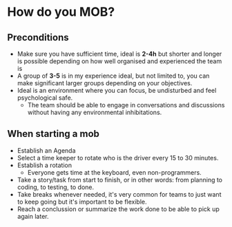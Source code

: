 # How do you MOB?

## Preconditions

- Make sure you have sufficient time, ideal is **2-4h** but shorter and longer is possible depending on how well organised and experienced the team is
- A group of **3-5** is in my experience ideal, but not limited to, you can make significant larger groups depending on your objectives.
- Ideal is an environment where you can focus, be undisturbed and feel psychological safe.
  - The team should be able to engage in conversations and discussions without having any environmental inhibitations.

## When starting a mob

- Establish an Agenda
- Select a time keeper to rotate who is the driver every 15 to 30 minutes.
- Establish a rotation
  - Everyone gets time at the keyboard, even non-programmers.
- Take a story/task from start to finish, or in other words: from planning to coding, to testing, to done.
- Take breaks whenever needed, it's very common for teams to just want to keep going but it's important to be flexible.
- Reach a conclussion or summarize the work done to be able to pick up again later.

